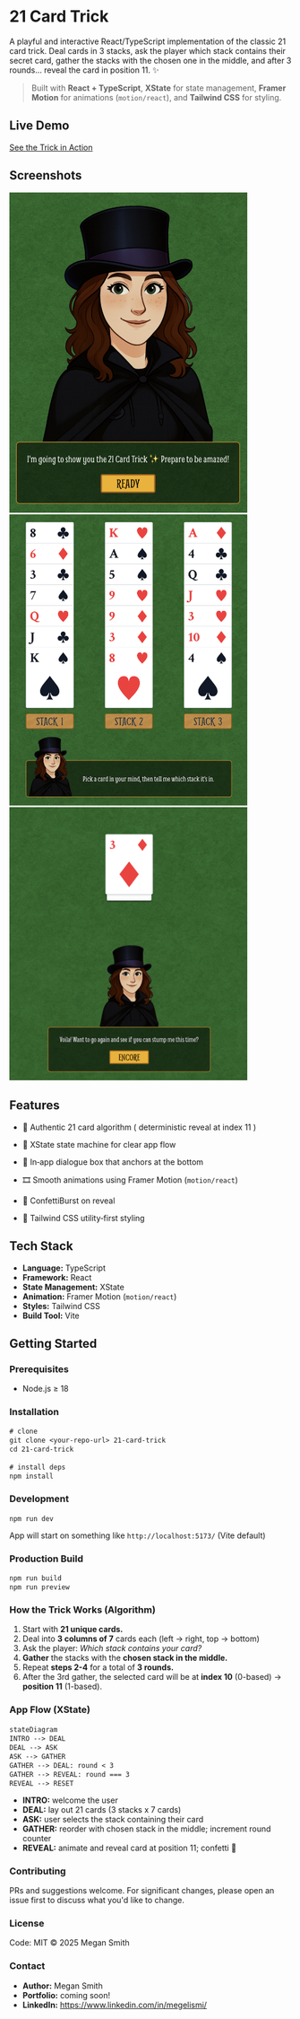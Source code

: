 # 21 Card Trick 


A playful and interactive React/TypeScript implementation of the classic 21 card trick. Deal cards in 3 stacks, ask the player which stack contains their secret card, gather the stacks with the chosen one in the middle, and after 3 rounds… reveal the card in position 11. ✨

> Built with **React + TypeScript**, **XState** for state management, **Framer Motion** for animations (`motion/react`), and **Tailwind CSS** for styling.

## Live Demo

[See the Trick in Action](https://21-card-trick-psi.vercel.app/)


## Screenshots

<img src="public/images/intro-screenshot.png" width="425" />

<img src="public/images/card-table-screenshot.png" width="425" />

<img src="public/images/reveal-screenshot.png" width="425" />

## Features

- 🎴 Authentic 21 card algorithm ( deterministic reveal at index 11 )

- 🧠 XState state machine for clear app flow

- 💬 In‑app dialogue box that anchors at the bottom

- 🎞️ Smooth animations using Framer Motion (`motion/react`)

- 🎉 ConfettiBurst on reveal

- 🎨 Tailwind CSS utility‑first styling

## Tech Stack

- **Language:** TypeScript
- **Framework:** React
- **State Management:** XState
- **Animation:** Framer Motion (`motion/react`)
- **Styles:** Tailwind CSS
- **Build Tool:** Vite

## Getting Started

### Prerequisites

- Node.js ≥ 18

### Installation 

```
# clone
git clone <your‑repo‑url> 21-card-trick
cd 21-card-trick

# install deps
npm install
```

### Development

```
npm run dev
```

App will start on something like `http://localhost:5173/` (Vite default)

### Production Build

``` 
npm run build
npm run preview
```

### How the Trick Works (Algorithm)

1. Start with **21 unique cards.**
2. Deal into **3 columns of 7** cards each (left -> right, top -> bottom)
3. Ask the player: *Which stack contains your card?*
4. **Gather** the stacks with the **chosen stack in the middle.**
5. Repeat **steps 2-4** for a total of **3 rounds.**
6. After the 3rd gather, the selected card will be at **index 10** (0-based) -> **position 11** (1-based). 

### App Flow (XState)

```
stateDiagram
INTRO --> DEAL
DEAL --> ASK
ASK --> GATHER
GATHER --> DEAL: round < 3
GATHER --> REVEAL: round === 3
REVEAL --> RESET
```

- **INTRO:** welcome the user
- **DEAL:** lay out 21 cards (3 stacks x 7 cards)
- **ASK:** user selects the stack containing their card
- **GATHER:** reorder with chosen stack in the middle; increment round counter
- **REVEAL:** animate and reveal card at position 11; confetti 🎉


### Contributing 

PRs and suggestions welcome. For significant changes, please open an issue first to discuss what you'd like to change. 

### License 

Code: MIT © 2025 Megan Smith

### Contact

- **Author:** Megan Smith
- **Portfolio:** coming soon!
- **LinkedIn:** https://www.linkedin.com/in/megelismi/


